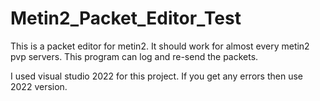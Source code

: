 # Metin2_Packet_Editor_Test


This is a packet editor for metin2. It should work for almost every metin2 pvp servers. This program can log and re-send the packets.

I used visual studio 2022 for this project. If you get any errors then use 2022 version.
